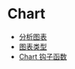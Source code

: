 # Chart

- [分析图表](%E5%88%86%E6%9E%90%E5%9B%BE%E8%A1%A8.md)
- [图表类型](%E5%9B%BE%E8%A1%A8%E7%B1%BB%E5%9E%8B.md)
- [Chart 钩子函数](Chart%E9%92%A9%E5%AD%90%E5%87%BD%E6%95%B0.md)

